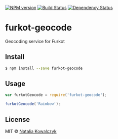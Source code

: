 [![NPM version][npm-image]][npm-url]
[![Build Status][travis-image]][travis-url]
[![Dependency Status][deps-image]][deps-url]

# furkot-geocode

Geocoding service for Furkot

## Install

```sh
$ npm install --save furkot-geocode
```

## Usage

```js
var furkotGeocode = require('furkot-geocode');

furkotGeocode('Rainbow');
```

## License

MIT © [Natalia Kowalczyk](https://melitele.me)

[npm-image]: https://img.shields.io/npm/v/furkot-geocode.svg
[npm-url]: https://npmjs.org/package/furkot-geocode

[travis-url]: https://travis-ci.org/furkot/geocode
[travis-image]: https://img.shields.io/travis/furkot/geocode.svg

[deps-image]: https://img.shields.io/david/furkot/geocode.svg
[deps-url]: https://david-dm.org/furkot/geocode
